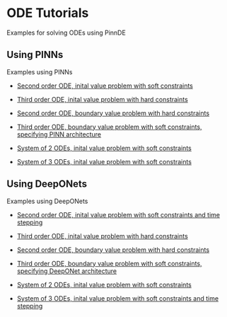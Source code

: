 # ODE Tutorials

Examples for solving ODEs using PinnDE

## Using PINNs

Examples using PINNs 

* [Second order ODE, inital value problem with soft constraints](Tutorials_ODEs_PINN/2ordIVPsoft.md)
* [Third order ODE, inital value problem with hard constraints](Tutorials_ODEs_PINN/3ordIVPhard.md)
* [Second order ODE, boundary value problem with hard constraints](Tutorials_ODEs_PINN/2ordBVPhard.md)
* [Third order ODE, boundary value problem with soft constraints, specifying PINN architecture](Tutorials_ODEs_PINN/3ordBVPsoft.md)

* [System of 2 ODEs, inital value problem with soft constraints](Tutorials_ODEs_PINN/2sysIVPsoft.md)
* [System of 3 ODEs, inital value problem with soft constraints](Tutorials_ODEs_PINN/3sysIVPsoft.md)

## Using DeepONets

Examples using DeepONets

* [Second order ODE, inital value problem with soft constraints and time stepping](Tutorials_ODEs_DeepONet/2ordIVPsoft_don.md)
* [Third order ODE, inital value problem with hard constraints](Tutorials_ODEs_DeepONet/3ordIVPhard_don.md)
* [Second order ODE, boundary value problem with hard constraints](Tutorials_ODEs_DeepONet/2ordBVPhard_don.md)
* [Third order ODE, boundary value problem with soft constraints, specifying DeepONet architecture](Tutorials_ODEs_DeepONet/3ordBVPsoft_don.md)

* [System of 2 ODEs, inital value problem with soft constraints](Tutorials_ODEs_DeepONet/2sysIVPsoft_don.md)
* [System of 3 ODEs, inital value problem with soft constraints and time stepping](Tutorials_ODEs_DeepONet/3sysIVPsoft_don.md)